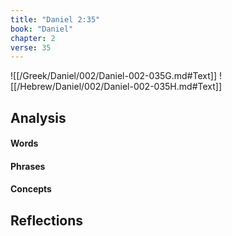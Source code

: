 ```yaml
---
title: "Daniel 2:35"
book: "Daniel"
chapter: 2
verse: 35
---
```

![[/Greek/Daniel/002/Daniel-002-035G.md#Text]]
![[/Hebrew/Daniel/002/Daniel-002-035H.md#Text]]

## Analysis

#### Words

#### Phrases

#### Concepts

## Reflections
